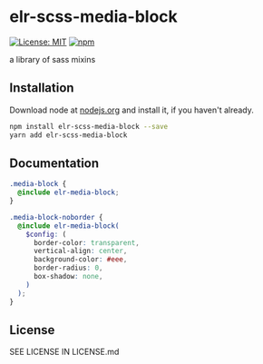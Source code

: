 # elr-scss-media-block

[![License: MIT](https://img.shields.io/badge/License-MIT-yellow.svg)](https://opensource.org/licenses/MIT)
[![npm](https://img.shields.io/npm/dm/elr-scss-media-block.svg?style=flat)](https://npmjs.com/package/elr-scss-media-block)

a library of sass mixins

## Installation

Download node at [nodejs.org](http://nodejs.org) and install it, if you haven't already.

```sh
npm install elr-scss-media-block --save
yarn add elr-scss-media-block
```

## Documentation

```scss
.media-block {
  @include elr-media-block;
}

.media-block-noborder {
  @include elr-media-block(
    $config: (
      border-color: transparent,
      vertical-align: center,
      background-color: #eee,
      border-radius: 0,
      box-shadow: none,
    )
  );
}
```

## License

SEE LICENSE IN LICENSE.md
